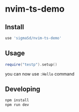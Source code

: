 # nvim-ts-demo

## Install

```lua
use 'sigmaSd/nvim-ts-demo'
```

## Usage

```lua
require("testp").setup()
```

you can now use `:Hello` command

## Developing

```bash
npm install
npm run dev
```
